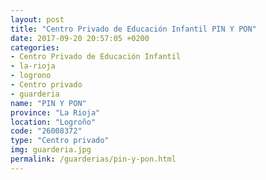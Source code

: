 ```yaml
---
layout: post
title: "Centro Privado de Educación Infantil PIN Y PON"
date: 2017-09-20 20:57:05 +0200
categories:
- Centro Privado de Educación Infantil
- la-rioja
- logrono
- Centro privado
- guarderia
name: "PIN Y PON"
province: "La Rioja"
location: "Logroño"
code: "26008372"
type: "Centro privado"
img: guarderia.jpg
permalink: /guarderias/pin-y-pon.html
---
```

